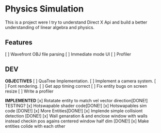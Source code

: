 # Physics Simulation

This is a project were I try to understand Direct X Api and build a better understanding 
of linear algebra and physics.


## Features
[ ] Wavefront OBJ file parsing
[ ] Immediate mode UI
[ ] Profiler


## DEV 
**OBJECTIVES**
[ ] QuaTree Implementation.
[ ] Implement a camera system.
[ ] Font rendering.
[ ] Get app timing correct
[ ] Fix entity bugs on screen resize
[ ] Write a profiler


**IMPLEMENTED**
[x] Rotatate entity to match vel vector direction[DONE!] TESTING?
[x] Hotswapable shader code[DONE!]
[x] Hotswapables sim code [DONE!]
[x] More Entities[DONE!]
[x] Implende simple collisiont detection [DONE!]
[x] Wall genaration & and enclose window with walls instead checkin pos agains centered window half dim [DONE!]
[x] Make entities colide with each other
